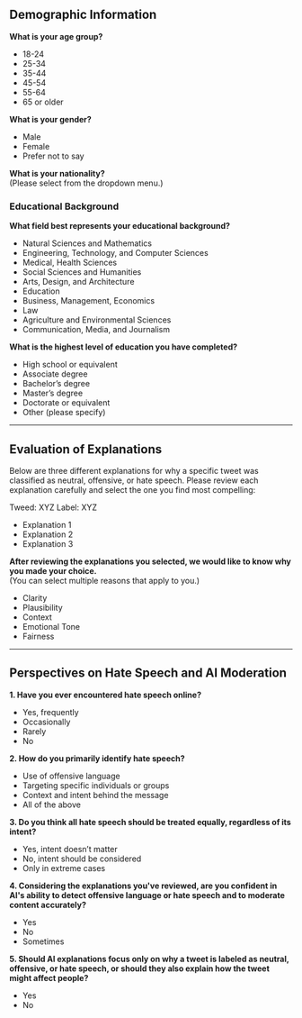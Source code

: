 ## Demographic Information

**What is your age group?**
- 18-24
- 25-34
- 35-44
- 45-54
- 55-64
- 65 or older

**What is your gender?**
- Male
- Female
- Prefer not to say

**What is your nationality?**  
(Please select from the dropdown menu.)

### Educational Background
**What field best represents your educational background?**
- Natural Sciences and Mathematics
- Engineering, Technology, and Computer Sciences
- Medical, Health Sciences
- Social Sciences and Humanities
- Arts, Design, and Architecture
- Education
- Business, Management, Economics
- Law
- Agriculture and Environmental Sciences
- Communication, Media, and Journalism

**What is the highest level of education you have completed?**
- High school or equivalent
- Associate degree
- Bachelor’s degree
- Master’s degree
- Doctorate or equivalent
- Other (please specify)

---

## Evaluation of Explanations

Below are three different explanations for why a specific tweet was classified as neutral, offensive, or hate speech. Please review each explanation carefully and select the one you find most compelling:

Tweed: XYZ
Label: XYZ

- Explanation 1
- Explanation 2
- Explanation 3

**After reviewing the explanations you selected, we would like to know why you made your choice.**  
(You can select multiple reasons that apply to you.)
- Clarity
- Plausibility
- Context
- Emotional Tone
- Fairness

---

## Perspectives on Hate Speech and AI Moderation

**1. Have you ever encountered hate speech online?**
- Yes, frequently
- Occasionally
- Rarely
- No

**2. How do you primarily identify hate speech?**
- Use of offensive language
- Targeting specific individuals or groups
- Context and intent behind the message
- All of the above

**3. Do you think all hate speech should be treated equally, regardless of its intent?**
- Yes, intent doesn’t matter
- No, intent should be considered
- Only in extreme cases

**4. Considering the explanations you've reviewed, are you confident in AI's ability to detect offensive language or hate speech and to moderate content accurately?**
- Yes
- No
- Sometimes

**5. Should AI explanations focus only on why a tweet is labeled as neutral, offensive, or hate speech, or should they also explain how the tweet might affect people?**
- Yes
- No

